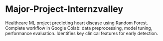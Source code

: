 # Major-Project-Internzvalley
Healthcare ML project predicting heart disease using Random Forest. Complete workflow in Google Colab: data preprocessing, model tuning, performance evaluation. Identifies key clinical features for early detection.

